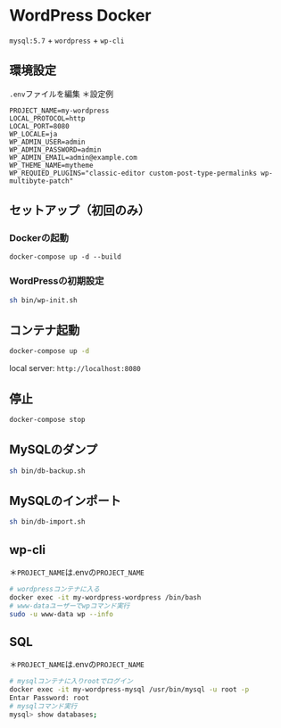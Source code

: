 # WordPress Docker
`mysql:5.7` + `wordpress` + `wp-cli`
## 環境設定
`.env`ファイルを編集
＊設定例
```
PROJECT_NAME=my-wordpress
LOCAL_PROTOCOL=http
LOCAL_PORT=8080
WP_LOCALE=ja
WP_ADMIN_USER=admin
WP_ADMIN_PASSWORD=admin
WP_ADMIN_EMAIL=admin@example.com
WP_THEME_NAME=mytheme
WP_REQUIED_PLUGINS="classic-editor custom-post-type-permalinks wp-multibyte-patch"
```
## セットアップ（初回のみ）
### Dockerの起動
```
docker-compose up -d --build
```
### WordPressの初期設定
```sh
sh bin/wp-init.sh
```
## コンテナ起動
```sh
docker-compose up -d
```
local server: `http://localhost:8080`

## 停止
```sh
docker-compose stop
```
## MySQLのダンプ
```sh
sh bin/db-backup.sh
```
## MySQLのインポート
```sh
sh bin/db-import.sh
```
## wp-cli
＊`PROJECT_NAME`は.envの`PROJECT_NAME`
```sh
# wordpressコンテナに入る
docker exec -it my-wordpress-wordpress /bin/bash
# www-dataユーザーでwpコマンド実行
sudo -u www-data wp --info
```
## SQL
＊`PROJECT_NAME`は.envの`PROJECT_NAME`
```sh
# mysqlコンテナに入りrootでログイン
docker exec -it my-wordpress-mysql /usr/bin/mysql -u root -p
Entar Password: root
# mysqlコマンド実行
mysql> show databases;
```
